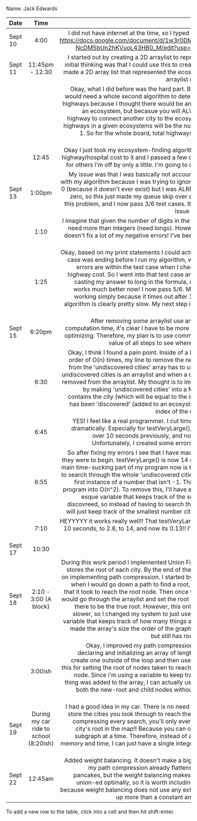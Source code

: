 Name: Jack Edwards

| Date     |                  Time                  |                                                                                                                                                                                                                                                                                                                                                                                                                                                                                                                                                                                                                                                                                                                           Update |
|:---------|:--------------------------------------:|---------------------------------------------------------------------------------------------------------------------------------------------------------------------------------------------------------------------------------------------------------------------------------------------------------------------------------------------------------------------------------------------------------------------------------------------------------------------------------------------------------------------------------------------------------------------------------------------------------------------------------------------------------------------------------------------------------------------------------:|
| Sept 10  |                  4:00                  |                                                                                                                                                                                                                                                                                                                                                                                                                                                                                                                                               I did not have internet at the time, so I typed into this google doc: https://docs.google.com/document/d/1w3r0DMxBvoLCGBeDiKT9-NcDM5bUn2hKVuoL43HB0_M/edit?usp=sharing a game plan |
| Sept 11  |            11:45pm - 12:30             |                                                                                                                                                                                                                                                                                                                                                                                                                                                                                     I started out by creating a 2D arraylist to represent the graph. My initial thinking was that I could use this to create the ecosystems. I made a 2D array list that represented the ecosystems, where each arraylist contained all the ints |
|          |                                        |                                                                                                                                                                                                                                                         Okay, what I did before was the hard part. Before I thought that I would need a whole second algorithm to determine the number of highways because I thought there would be an optimal way to map an ecosystem, but becasue you will ALWAYS only need one highway to connect another city to the ecosystem, the amount of highways in a given ecosystems will be the number of cities minus 1. So for the whole board, total highways = total cities - total ecosystems. |
|          |                 12:45                  |                                                                                                                                                                                                                                                                                                                                                                                                                                                                                                                     Okay I just took my ecosystem-finding algorithm and attached the highway/hospital cost to it and I passed a few of the test cases, but for others I'm off by only a little. I'm going to check out those now |
| Sept 13  |                 1:00pm                 |                                                                                                                                                                                                                                                                                                                                                         My issue was that I was basically not accounting for a single city with my algorithm because I was trying to ignore the city of number 0 (because it doesn't ever exist) but I was ALREADY accounting for zero, so this just made my queue skip over a random city. I fixed this problem, and I now pass 3/6 test cases. It appears my current issue is negative numbers |
|          |                  1:10                  |                                                                                                                                                                                                                                                                                                                                                                                                                                                                                                                I imagine that given the number of digits in the expected answers, I need more than integers (need longs). However, casting to longs doesn't fix a lot of my negative errors! I've been stuck on this for a while |
|          |                  1:25                  |                                                                                                                                                                           Okay, based on my print statements I could actually tell that my test case was ending before I run my algorithm, which means that my errors are within the test case when I check for hospitalcost < highway cost. So I went into that test case and I saw that I wasn't casting my answer to long in the formula, so I changed it and it works much better now! I now pass 5/6. My first test case isn't working simply because it times out after 1.1 seconds, and my algorithm is clearly pretty slow. My next step is to try to optimize a little. |
| Sept 15  |                 6:20pm                 |                                                                                                                                                                                                                                                                                                                                                                                                                                                                            After removing some arraylist use and seeing the drop in computation time, it's clear I have to be more intentional about my optimizing. Therefore, my plan is to use comments to list the big O value of all steps to see where the pain points are. |
|          |                  6:30                  |                                                                                                                                         Okay, I think I found a pain point. Inside of a loop that runs on the order of O(n) times, my line to remove the newly-connected city from the 'undiscovered cities' array has to use indexOf, because undiscovered cities is an arraylist and when a city is discovered, its removed from the arraylist. My thought is to improve this efficiency by making 'undiscovered cities' into a MAP, and each index contains the city (which will be equal to the index), and if the city has been 'discovered' (added to an ecosystem), the value at the index of the city will be set to -1. |
|          |                  6:45                  |                                                                                                                                                                                                                                                                                                                                                                                                                                                                           YES! I feel like a real programmer. I cut time my computing time dramatically. Especially for testVeryLarge(), that one was a little over 10 seconds previously, and now it's 2.87 seconds. Unfortunately, I created some errors so I'll fix those now |
|          |                  6:55                  |                                                                                                                So after fixing my errors I see that I have made things worse than they were to begin. testVeryLarge() is now 14 seconds. Uh oh. The main time-sucking part of my program now is that the program has to search through the whole 'undiscovered cities' map array for the first instance of a number that isn't -1. This basically turns the program into O(n^2). To remove this, I'll have a reigning-champion esque variable that keeps track of the smallest number NOT discovreed, so instead of having to search the array, my program will just keep track of the smallest number city it hasn't found yet. |
|          |                  7:10                  |                                                                                                                                                                                                                                                                                                                                                                                                                                                                                                                                                                                     HEYYYYY it works really well!! That testVeryLarge() case went from 10 seconds, to 2.8, to 14, and now its 0.13!! I'm happy with where I'm at |
| Sept 17  |                 10:30                  |                                                                                                                                                                                                                                                                                                                                                                                                                                                                                                                                                                                                                                                                                                                                  |
| Sept 18  |         2:10 - 3:00 (A block)          | During this work period I implemented Union Find, using a map that stores the root of each city. By the end of the class I was working on implementing path compression. I started by making an arraylist when I would go down a path to find a root, and add every node that it took to reach the root node. Then once the root was found, I would go through the arraylist and set the root of all of the nodes in there to be the true root. However, this only made my runtimes slower, so I changed my system to just use an array, with an int variable that keeps track of how many things are in the array (I just made the array's size the order of the graph). This works better, but still has room for improvement. |
|          |                3:00ish                 |                                                                                                                                                                                                                                                  Okay, I improved my path compression method. Instead of declaring and initializing an array of length n every loop, I just create one outside of the loop and then use it within. I also used this for setting the root of nodes taken to reach the root of the child node. Since i'm using a variable to keep track of where the last thing was added to the array, I can actually use the same array for both the new-root and child nodes without having to clear my arrays. |
| Sept 19  | During my car ride to school (8:20ish) |                                                                                                                                                                                                                                                                                                   I had a good idea in my car. There is no need to create an array to store the cities you look through to reach the root. If you are path compressing every search, you'll only ever have to change one city's root in the map!! Because you can only add one city to a subgraph at a time. Therefore, instead of a big array that takes memory and time, I can just have a single integer variable to do that part for me! Yay |
| Sept 22  |                12:45am                 |                                                                                                                                                                                                                                                                                                                                                             Added weight balancing. It doesn't make a big difference because my path compression already flattens down the trees into pancakes, but the weight balancing makes those pancakes get union-ed optimally, so it is worth including. This makes sense because weight balancing does not use any extra resources or take up more than a constant amount of added time. |


To add a new row to the table, click into a cell and then hit shift-enter.